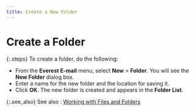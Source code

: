 ```yaml
---
title: Create a New Folder
---
```


# Create a Folder


{:.steps}
To create a folder, do the following:

- From the **Everest E-mail** menu, select **New**  > **Folder**. You will see the  **New Folder** dialog box.
- Enter a name  for the new folder and the location for saving it.
- Click **OK**. The new folder is created and appears  in the **Folder List**.



{:.see_also}
See also
: [Working  with Files and Folders]({{site.eml_baseurl}}/work-with-files-and-folders/working_with_files_and_folders.html)
